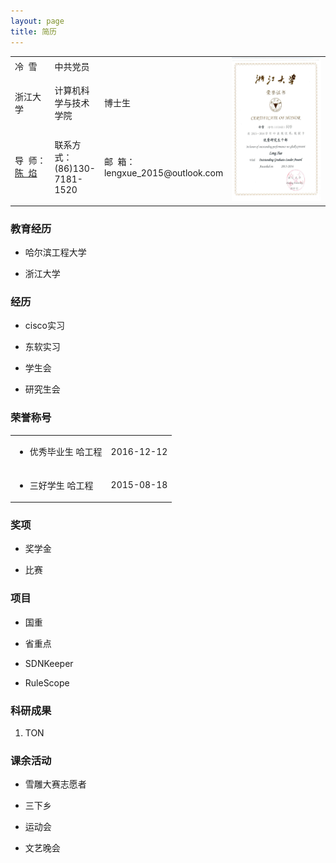 ```yaml
---
layout: page
title: 简历 
---
```

 <table>
 	<tr>
 		<td align="left">冷&nbsp;&nbsp;雪</td>
 		<td align="left">中共党员</td>
 		<td align="left"></td>
 		<td align="center" valign="middle" rowspan="3" width="150" height="230"> <img src="/images/leng/resume/excellent_leader_zju.jpg" width="150" height="230"></td>
 	</tr>
 	<tr>
 		<td align="left">浙江大学</td>
		<td align="left">计算机科学与技术学院</td>
 		<td align="left">博士生</td> 		
 	</tr>
 	<tr>
 		<td align="left">导&nbsp;&nbsp;师：<a href="http://www.cs.northwestern.edu/~ychen/">陈&nbsp;&nbsp;焰</a></td>
 		<td align="left">联系方式：(86)130-7181-1520</td>
 		<td align="left">邮&nbsp;&nbsp;箱：lengxue_2015@outlook.com</td>
 	</tr>
 </table>

### 教育经历
 * 哈尔滨工程大学

 * 浙江大学

### 经历
 * cisco实习

 * 东软实习

 * 学生会

 * 研究生会

### 荣誉称号
  <table>
    <tr>
        <td align="left"><ul><li>优秀毕业生 哈工程</li></ul></td>
        <td align="right">2016-12-12</td>
    </tr>
    <tr>
        <td align="left"><ul><li>三好学生 哈工程</li></ul></td>
        <td align="right"><a href="http://www.lengxue.space/images/leng/resume/excellent_leader_zju.jpg"><i class='social fa fa-weibo'></i></a> 2015-08-18</td>
    </tr>
  </table>

### 奖项
 * 奖学金

 * 比赛

### 项目
 * 国重

 * 省重点

 * SDNKeeper

 * RuleScope
 
### 科研成果
  1. TON

### 课余活动
 * 雪雕大赛志愿者

 * 三下乡

 * 运动会

 * 文艺晚会
